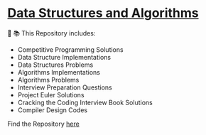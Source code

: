 # [Data Structures and Algorithms](https://github.com/KaranDobriyal26/Data-Structures-and-Algorithms)
:pushpin: :books: This Repository includes:
- Competitive Programming Solutions
- Data Structure Implementations
- Data Structures Problems
- Algorithms Implementations
- Algorithms Problems
- Interview Preparation Questions
- Project Euler Solutions
- Cracking the Coding Interview Book Solutions
- Compiler Design Codes

Find the Repository [here](https://github.com/KaranDobriyal26/Data-Structures-and-Algorithms)
